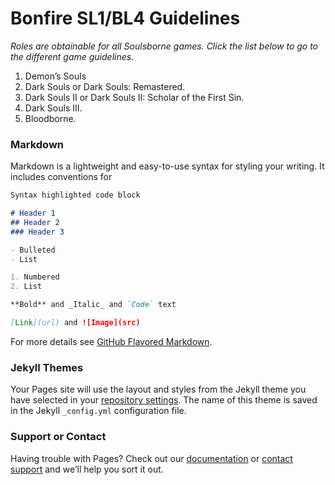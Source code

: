# Bonfire SL1/BL4 Guidelines

*Roles are obtainable for all Soulsborne games. Click the list below to go to the different game guidelines.*

1. Demon’s Souls
2. Dark Souls or Dark Souls: Remastered.
3. Dark Souls II or Dark Souls II: Scholar of the First Sin.
4. Dark Souls III.
5. Bloodborne.

### Markdown

Markdown is a lightweight and easy-to-use syntax for styling your writing. It includes conventions for

```markdown
Syntax highlighted code block

# Header 1
## Header 2
### Header 3

- Bulleted
- List

1. Numbered
2. List

**Bold** and _Italic_ and `Code` text

[Link](url) and ![Image](src)
```

For more details see [GitHub Flavored Markdown](https://guides.github.com/features/mastering-markdown/).

### Jekyll Themes

Your Pages site will use the layout and styles from the Jekyll theme you have selected in your [repository settings](https://github.com/ScholarLuma/Bonfire-SL1-Rules/settings). The name of this theme is saved in the Jekyll `_config.yml` configuration file.

### Support or Contact

Having trouble with Pages? Check out our [documentation](https://docs.github.com/categories/github-pages-basics/) or [contact support](https://support.github.com/contact) and we’ll help you sort it out.

